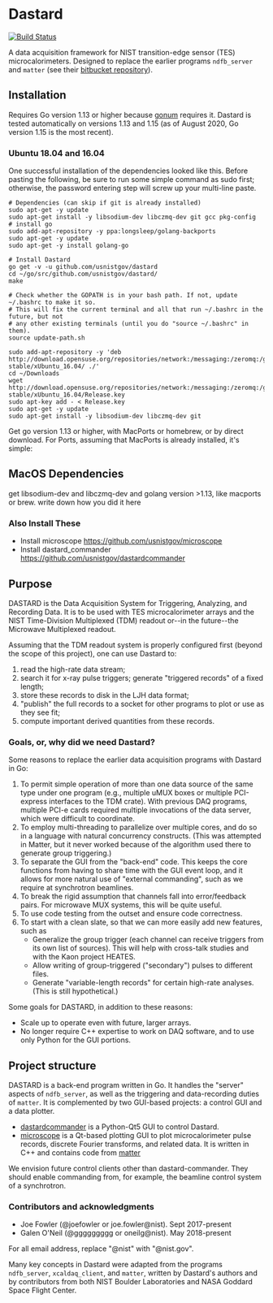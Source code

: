 # Dastard
[![Build Status](https://travis-ci.org/usnistgov/dastard.svg?branch=master)](https://travis-ci.org/usnistgov/dastard)

A data acquisition framework for NIST transition-edge sensor (TES) microcalorimeters. Designed to replace the earlier programs `ndfb_server` and `matter` (see their [bitbucket repository](https://bitbucket.org/nist_microcal/nasa_daq)).

## Installation
Requires Go version 1.13 or higher because [gonum](http://gonum.org/v1/gonum/mat) requires it. Dastard is tested automatically on versions 1.13 and 1.15 (as of August 2020, Go version 1.15 is the most recent).

### Ubuntu 18.04 and 16.04
One successful installation of the dependencies looked like this. Before pasting the following, be sure to run some
simple command as sudo first; otherwise, the password entering step will screw up your multi-line paste.
```
# Dependencies (can skip if git is already installed)
sudo apt-get -y update
sudo apt-get install -y libsodium-dev libczmq-dev git gcc pkg-config
# install go
sudo add-apt-repository -y ppa:longsleep/golang-backports
sudo apt-get -y update
sudo apt-get -y install golang-go

# Install Dastard
go get -v -u github.com/usnistgov/dastard
cd ~/go/src/github.com/usnistgov/dastard/
make

# Check whether the GOPATH is in your bash path. If not, update ~/.bashrc to make it so.
# This will fix the current terminal and all that run ~/.bashrc in the future, but not
# any other existing terminals (until you do "source ~/.bashrc" in them).
source update-path.sh
```


 ```
sudo add-apt-repository -y 'deb http://download.opensuse.org/repositories/network:/messaging:/zeromq:/git-stable/xUbuntu_16.04/ ./'
cd ~/Downloads
wget http://download.opensuse.org/repositories/network:/messaging:/zeromq:/git-stable/xUbuntu_16.04/Release.key
sudo apt-key add - < Release.key
sudo apt-get -y update
sudo apt-get install -y libsodium-dev libczmq-dev git
```

Get go version 1.13 or higher, with MacPorts or homebrew, or by direct download. For Ports, assuming
that MacPorts is already installed, it's simple:

## MacOS Dependencies
get libsodium-dev and libczmq-dev and golang version >1.13, like macports or brew. write down how you did it here



### Also Install These

* Install microscope https://github.com/usnistgov/microscope
* Install dastard_commander https://github.com/usnistgov/dastardcommander


## Purpose

DASTARD is the Data Acquisition System for Triggering, Analyzing, and Recording Data. It is to be used with TES microcalorimeter arrays and the NIST Time-Division Multiplexed (TDM) readout or--in the future--the Microwave Multiplexed readout.

Assuming that the TDM readout system is properly configured first (beyond the scope of this project), one can use Dastard to:
1. read the high-rate data stream;
1. search it for x-ray pulse triggers; generate "triggered records" of a fixed length;
1. store these records to disk in the LJH data format;
1. "publish" the full records to a socket for other programs to plot or use as they see fit;
1. compute important derived quantities from these records.

### Goals, or, why did we need Dastard?

Some reasons to replace the earlier data acquisition programs with Dastard in Go:

1. To permit simple operation of more than one data source of the same type under one program (e.g., multiple uMUX boxes or multiple PCI-express interfaces to the TDM crate). With previous DAQ programs, multiple PCI-e cards required multiple invocations of the data server, which were difficult to coordinate.
1. To employ multi-threading to parallelize over multiple cores, and do so in a language with natural concurrency constructs. (This was attempted in Matter, but it never worked because of the algorithm used there to generate group triggering.)
1. To separate the GUI from the "back-end" code. This keeps the core functions from having to share time with the GUI event loop, and it allows for more natural use of "external commanding", such as we require at synchrotron beamlines.
1. To break the rigid assumption that channels fall into error/feedback pairs. For microwave MUX systems, this will be quite useful.
1. To use code testing from the outset and ensure code correctness.
1. To start with a clean slate, so that we can more easily add new features, such as
   * Generalize the group trigger (each channel can receive triggers from its own list of sources). This will help with cross-talk studies and with the Kaon project HEATES.
   * Allow writing of group-triggered ("secondary") pulses to different files.
   * Generate "variable-length records" for certain high-rate analyses. (This is still hypothetical.)

Some goals for DASTARD, in addition to these reasons:

* Scale up to operate even with future, larger arrays.
* No longer require C++ expertise to work on DAQ software, and to use only Python for the GUI portions.

## Project structure

DASTARD is a back-end program written in Go. It handles the "server" aspects of `ndfb_server`, as well as the triggering and data-recording duties of `matter`. It is complemented by two GUI-based projects: a control GUI and a data plotter.

* [dastardcommander](https://github.com/usnistgov/dastardcommander) is a Python-Qt5 GUI to control Dastard.
* [microscope](https://github.com/usnistgov/microscope) is a Qt-based plotting GUI to plot microcalorimeter pulse records, discrete Fourier transforms, and related data. It is written in C++ and contains code from [matter](https://bitbucket.org/nist_microcal/nasa_daq/)

We envision future control clients other than dastard-commander. They should enable commanding from, for example, the beamline control system of a synchrotron.


### Contributors and acknowledgments

* Joe Fowler (@joefowler or joe.fowler@nist). Sept 2017-present
* Galen O'Neil (@ggggggggg or oneilg@nist). May 2018-present

For all email address, replace "@nist" with "@nist.gov".

Many key concepts in Dastard were adapted from the programs `ndfb_server`, `xcaldaq_client`, and `matter`, written by Dastard's authors and by contributors from both NIST Boulder Laboratories and NASA Goddard Space Flight Center.
